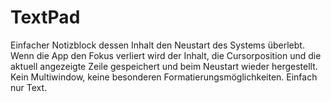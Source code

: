 # TextPad

Einfacher Notizblock dessen Inhalt den Neustart des Systems überlebt.
Wenn die App den Fokus verliert wird der Inhalt, die Cursorposition und die aktuell angezeigte Zeile gespeichert und beim Neustart wieder hergestellt.
Kein Multiwindow, keine besonderen Formatierungsmöglichkeiten. Einfach nur Text.
